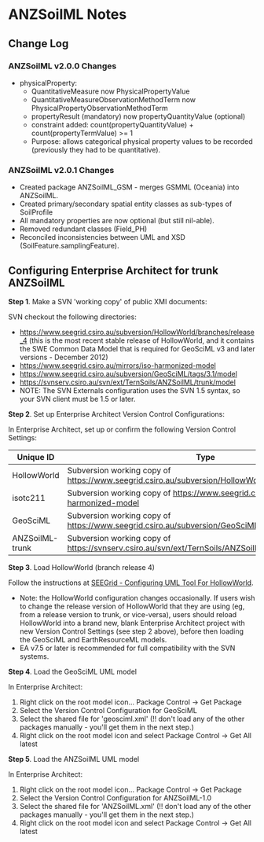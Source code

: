 # ANZSoilML Notes

## Change Log

### ANZSoilML v2.0.0 Changes
- physicalProperty:
  - QuantitativeMeasure now PhysicalPropertyValue
  - QuantitativeMeasureObservationMethodTerm now PhysicalPropertyObservationMethodTerm
  - propertyResult (mandatory) now propertyQuantityValue (optional)
  - constraint added: count(propertyQuantityValue) + count(propertyTermValue) >= 1
  - Purpose: allows categorical physical property values to be recorded (previously they had to be quantitative).

### ANZSoilML v2.0.1 Changes
- Created package ANZSoilML_GSM - merges GSMML (Oceania) into ANZSoilML.
- Created primary/secondary spatial entity classes as sub-types of SoilProfile
- All mandatory properties are now optional (but still nil-able).
- Removed redundant classes (Field_PH)
- Reconciled inconsistencies between UML and XSD (SoilFeature.samplingFeature).

## Configuring Enterprise Architect for trunk ANZSoilML

__Step 1__. Make a SVN 'working copy' of public XMI documents:

SVN checkout the following directories:
- https://www.seegrid.csiro.au/subversion/HollowWorld/branches/release_4 (this is the most recent stable release of
HollowWorld, and it contains the SWE Common Data Model that is required for GeoSciML v3 and later versions - December 2012)
- https://www.seegrid.csiro.au/mirrors/iso-harmonized-model
- https://www.seegrid.csiro.au/subversion/GeoSciML/tags/3.1/model
- https://svnserv.csiro.au/svn/ext/TernSoils/ANZSoilML/trunk/model
- NOTE: The SVN Externals configuration uses the SVN 1.5 syntax, so your SVN client must be 1.5 or later.

__Step 2__. Set up Enterprise Architect Version Control Configurations:

In Enterprise Architect, set up or confirm the following Version Control Settings:

| Unique ID | Type | Repository |
| --------- | ---- | ---------- |
| HollowWorld | Subversion working copy of https://www.seegrid.csiro.au/subversion/HollowWorld/branches/release_4 |
| isotc211 | Subversion  working copy of https://www.seegrid.csiro.au/mirrors/iso-harmonized-model |
| GeoSciML | Subversion  working copy of https://www.seegrid.csiro.au/subversion/GeoSciML/tags/3.1/model |
| ANZSoilML-trunk | Subversion  working copy of https://svnserv.csiro.au/svn/ext/TernSoils/ANZSoilML/trunk/model |

__Step 3__. Load HollowWorld (branch release 4)

Follow the instructions at [SEEGrid - Configuring UML Tool For HollowWorld](https://www.seegrid.csiro.au/wiki/bin/view/AppSchemas/ConfiguringUMLToolForHollowWorld).

- Note: the HollowWorld configuration changes occasionally. If users wish to change the release version of HollowWorld
that they are using (eg, from a release version to trunk, or vice-versa), users should reload HollowWorld into a brand
new, blank Enterprise Architect project with new Version Control Settings (see step 2 above), before then loading the
GeoSciML and EarthResourceML models.
- EA v7.5 or later is recommended for full compatibility with the SVN systems.

__Step 4__. Load the GeoSciML UML model

In Enterprise Architect:
1. Right click on the root model icon... Package Control -> Get Package
1. Select the Version Control Configuration for GeoSciML
1. Select the shared file for 'geosciml.xml' (!! don't load any of the other packages manually - you'll get them in the next step.)
1. Right click on the root model icon and select Package Control -> Get All latest

__Step 5__. Load the ANZSoilML UML model

In Enterprise Architect:
1. Right click on the root model icon... Package Control -> Get Package
1. Select the Version Control Configuration for ANZSoilML-1.0
1. Select the shared file for 'ANZSoilML.xml' (!! don't load any of the other packages manually - you'll get them in the next step.)
1. Right click on the root model icon and select Package Control -> Get All latest